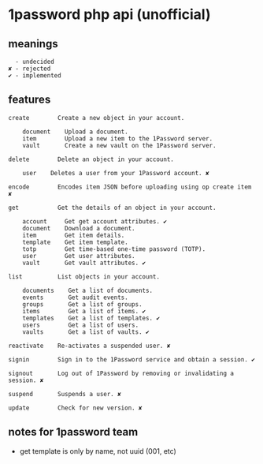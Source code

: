 # 1password php api (unofficial)

## meanings

      - undecided
    ✘ - rejected
    ✔ - implemented

## features

    create        Create a new object in your account.
    
        document    Upload a document.
        item        Upload a new item to the 1Password server.
        vault       Create a new vault on the 1Password server.
    
    delete        Delete an object in your account.
    
        user    Deletes a user from your 1Password account. ✘
    
    encode        Encodes item JSON before uploading using op create item ✘
    
    get           Get the details of an object in your account.
    
        account     Get get account attributes. ✔
        document    Download a document.
        item        Get item details.
        template    Get item template. 
        totp        Get time-based one-time password (TOTP).
        user        Get user attributes.
        vault       Get vault attributes. ✔
    
    list          List objects in your account.
    
        documents    Get a list of documents.
        events       Get audit events.
        groups       Get a list of groups.
        items        Get a list of items. ✔
        templates    Get a list of templates. ✔
        users        Get a list of users.
        vaults       Get a list of vaults. ✔
    
    reactivate    Re-activates a suspended user. ✘
    
    signin        Sign in to the 1Password service and obtain a session. ✔
    
    signout       Log out of 1Password by removing or invalidating a session. ✘
    
    suspend       Suspends a user. ✘
    
    update        Check for new version. ✘

## notes for 1password team

- get template is only by name, not uuid (001, etc)
